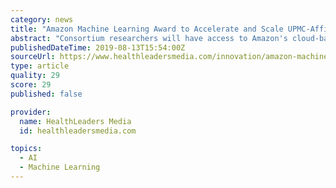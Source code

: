 ```yaml
---
category: news
title: "Amazon Machine Learning Award to Accelerate and Scale UPMC-Affiliated Innovations"
abstract: "Consortium researchers will have access to Amazon's cloud-based platform and machine learning tools, providing early-stage innovation advantages. The award provides researchers access to Amazon's cloud-based platform and machine learning tools, enabling ..."
publishedDateTime: 2019-08-13T15:54:00Z
sourceUrl: https://www.healthleadersmedia.com/innovation/amazon-machine-learning-award-accelerate-and-scale-upmc-affiliated-innovations
type: article
quality: 29
score: 29
published: false

provider:
  name: HealthLeaders Media
  id: healthleadersmedia.com

topics:
  - AI
  - Machine Learning
---
```

